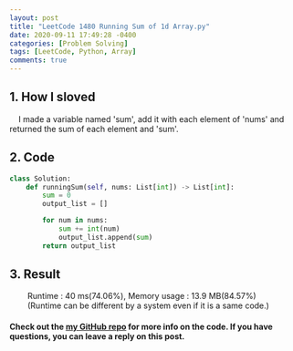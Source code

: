 ```yaml
---
layout: post
title: "LeetCode 1480 Running Sum of 1d Array.py"
date: 2020-09-11 17:49:28 -0400
categories: [Problem Solving]
tags: [LeetCode, Python, Array]
comments: true
---
```


## 1. How I sloved
&nbsp;&nbsp;&nbsp;&nbsp;I made a variable named 'sum', add it with each element of 'nums' and returned the sum of each element and 'sum'.

## 2. Code
```python
class Solution:
    def runningSum(self, nums: List[int]) -> List[int]:
        sum = 0
        output_list = []

        for num in nums:
            sum += int(num)
            output_list.append(sum)
        return output_list
```

## 3. Result
&nbsp;&nbsp;&nbsp;&nbsp;&nbsp;&nbsp;&nbsp;&nbsp;Runtime : 40 ms(74.06%), Memory usage : 13.9 MB(84.57%)  
&nbsp;&nbsp;&nbsp;&nbsp;&nbsp;&nbsp;&nbsp;&nbsp;(Runtime can be different by a system even if it is a same code.)

#### Check out the [my GitHub repo][hyuk-gh] for more info on the code. If you have questions, you can leave a reply on this post.

[hyuk-gh]:   https://github.com/dlgur1994/StudyAlgorithms
